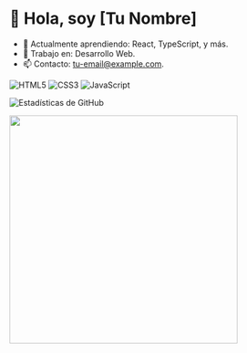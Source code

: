 # 👋 Hola, soy [Tu Nombre]
- 🌱 Actualmente aprendiendo: React, TypeScript, y más.
- 💼 Trabajo en: Desarrollo Web.
- 📫 Contacto: [tu-email@example.com](mailto:tu-email@example.com).

![HTML5](https://img.shields.io/badge/HTML5-%23E34F26.svg?style=for-the-badge&logo=html5&logoColor=white)
![CSS3](https://img.shields.io/badge/CSS3-%231572B6.svg?style=for-the-badge&logo=css3&logoColor=white)
![JavaScript](https://img.shields.io/badge/JavaScript-%23F7DF1E.svg?style=for-the-badge&logo=javascript&logoColor=black)

![Estadísticas de GitHub](https://github-readme-stats.vercel.app/api?username=naissky&show_icons=true&theme=radical)

<img src="https://media.giphy.com/media/26xBwdIuRJiAIqHwA/giphy.gif" width="400">
